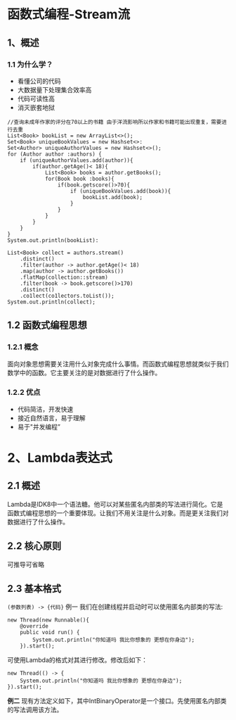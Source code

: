 
# 函数式编程-Stream流
## 1、概述
### 1.1 为什么学？
- 看懂公司的代码
- 大数据量下处理集合效率高
- 代码可读性高
- 消灭嵌套地狱

```
//查询未成年作家的评分在70以上的书籍 由于洋流影响所以作家和书籍可能出现重复，需要进行去重
List<Book> bookList = new ArrayList<>();
Set<Book> uniqueBookValues = new Hashset<>:
Set<Author> uniqueAuthorValues = new Hashset<>();
for (Author author :authors) {
    if (uniqueAuthorValues.add(author)){
        if(author.getAge()< 18){
            List<Book> books = author.getBooks();
            for(Book book :books){
                if(book.getscore()>70){
                    if (uniqueBookValues.add(book)){
                        bookList.add(book);
                    }
                }
            }
        }
    }
}
System.out.println(bookList):
```
```
List<Book> collect = authors.stream()
    .distinct()
    .filter(author -> author.getAge()< 18)
    .map(author -> author.getBooks())
    .flatMap(collection::stream)
    .filter(book -> book.getscore()>170)
    .distinct()
    .co1lect(co1lectors.toList());
System.out.println(collect);
```
## 1.2 函数式编程思想
### 1.2.1 概念
面向对象思想需要关注用什么对象完成什么事情。而函数式编程思想就类似于我们数学中的函数。它主要关注的是对数据进行了什么操作。
### 1.2.2 优点
- 代码简洁，开发快速
- 接近自然语言，易于理解
- 易于"并发编程”

# 2、Lambda表达式
## 2.1 概述
Lambda是IDK8中一个语法糖。他可以对某些匿名内部类的写法进行简化。它是函数式编程思想的一个重要体现。让我们不用关注是什么对象。而是更关注我们对数据进行了什么操作。
## 2.2 核心原则
可推导可省略
## 2.3 基本格式
`(参数列表) -> {代码}`
例一
我们在创建线程并启动时可以使用匿名内部类的写法:
```
new Thread(new Runnable(){
    @override
    public void run() {
        System.out.println("你知道吗 我比你想象的 更想在你身边");
    }).start();
```
可使用Lambda的格式对其进行修改。修改后如下：
```
new Thread(() -> {
    System.out.println("你知道吗 我比你想象的 更想在你身边");
}).start();
```
**例二**
 现有方法定义如下，其中IntBinaryOperator是一个接口。先使用匿名内部类的写法调用该方法。